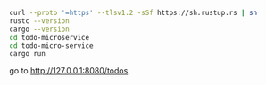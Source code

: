 ```bash
curl --proto '=https' --tlsv1.2 -sSf https://sh.rustup.rs | sh
rustc --version
cargo --version
cd todo-microservice
cd todo-micro-service
cargo run
```

go to http://127.0.0.1:8080/todos

